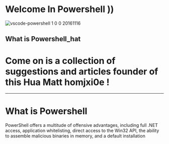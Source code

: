 # Welcome In Powershell ))
![vscode-powershell 1 0 0 20161116](https://user-images.githubusercontent.com/25440152/30280688-662ed582-96de-11e7-85aa-ee410fb2a7d2.png) 

## What is Powershell_hat 
# Come on is a collection of suggestions and articles founder of this Hua Matt homjxi0e !
-----------

# What is Powershell
PowerShell offers a multitude of offensive advantages, including full .NET access, application whitelisting, direct access to the Win32 API, the ability to assemble malicious binaries in memory, and a default installation 





